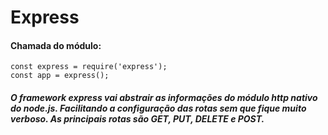 # Express

#### Chamada do módulo:
<a id='chamandaExpress'></a>

```
const express = require('express');
const app = express();
```
##### O framework express vai abstrair as informações do módulo __http__ nativo do node.js. Facilitando a configuração das rotas sem que fique muito verboso. As principais rotas são GET, PUT, DELETE e POST.

